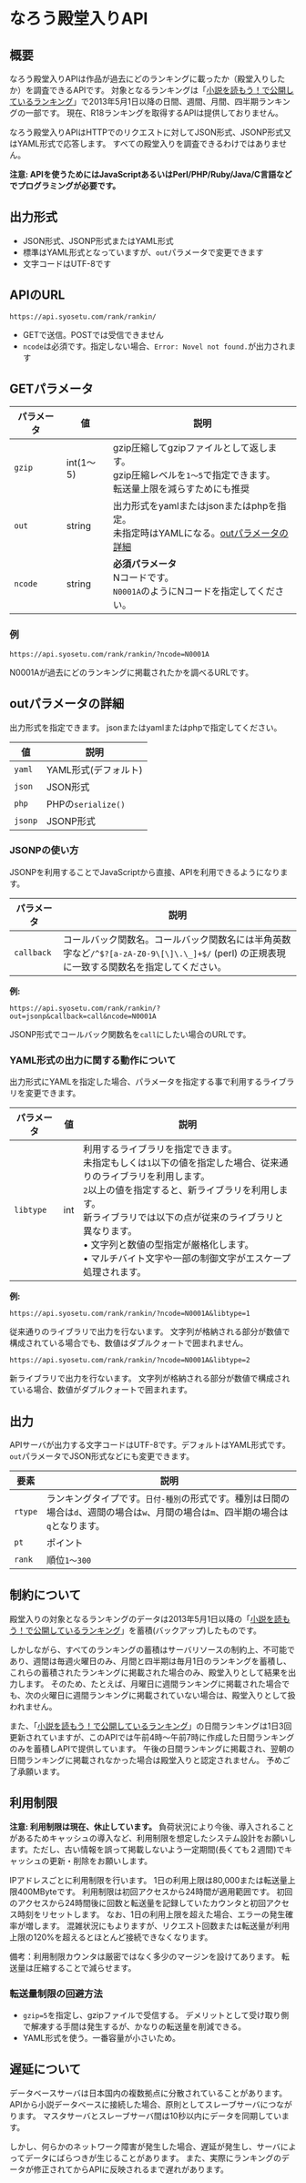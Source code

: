 # なろう殿堂入りAPI

## 概要

なろう殿堂入りAPIは作品が過去にどのランキングに載ったか（殿堂入りしたか）を調査できるAPIです。
対象となるランキングは「[小説を読もう！で公開しているランキング](https://yomou.syosetu.com/rank/top/)」で2013年5月1日以降の日間、週間、月間、四半期ランキングの一部です。
現在、R18ランキングを取得するAPIは提供しておりません。

なろう殿堂入りAPIはHTTPでのリクエストに対してJSON形式、JSONP形式又はYAML形式で応答します。
すべての殿堂入りを調査できるわけではありません。

**注意: APIを使うためにはJavaScriptあるいはPerl/PHP/Ruby/Java/C言語などでプログラミングが必要です。**

## 出力形式

- JSON形式、JSONP形式またはYAML形式
- 標準はYAML形式となっていますが、`out`パラメータで変更できます
- 文字コードはUTF-8です

## APIのURL

```
https://api.syosetu.com/rank/rankin/
```

- GETで送信。POSTでは受信できません
- `ncode`は必須です。指定しない場合、`Error: Novel not found.`が出力されます

## GETパラメータ

| パラメータ | 値 | 説明 |
|------------|----|----- |
| `gzip` | int(1～5) | gzip圧縮してgzipファイルとして返します。<br>gzip圧縮レベルを`1～5`で指定できます。<br>転送量上限を減らすためにも推奨 |
| `out` | string | 出力形式をyamlまたはjsonまたはphpを指定。<br>未指定時はYAMLになる。[outパラメータの詳細](#outパラメータの詳細) |
| `ncode` | string | **必須パラメータ**<br>Nコードです。<br>`N0001A`のようにNコードを指定してください。 |

### 例

```
https://api.syosetu.com/rank/rankin/?ncode=N0001A
```
N0001Aが過去にどのランキングに掲載されたかを調べるURLです。

## outパラメータの詳細

出力形式を指定できます。
jsonまたはyamlまたはphpで指定してください。

| 値 | 説明 |
|----|------|
| `yaml` | YAML形式(デフォルト) |
| `json` | JSON形式 |
| `php` | PHPの`serialize()` |
| `jsonp` | JSONP形式 |

### JSONPの使い方

JSONPを利用することでJavaScriptから直接、APIを利用できるようになります。

| パラメータ | 説明 |
|-----------|------|
| `callback` | コールバック関数名。コールバック関数名には半角英数字など`/^$?[a-zA-Z0-9\[\]\.\_]+$/` (perl) の正規表現に一致する関数名を指定してください。 |

**例:**
```
https://api.syosetu.com/rank/rankin/?out=jsonp&callback=call&ncode=N0001A
```
JSONP形式でコールバック関数名を`call`にしたい場合のURLです。

### YAML形式の出力に関する動作について

出力形式にYAMLを指定した場合、パラメータを指定する事で利用するライブラリを変更できます。

| パラメータ | 値 | 説明 |
|------------|----|----- |
| `libtype` | int | 利用するライブラリを指定できます。<br>未指定もしくは`1`以下の値を指定した場合、従来通りのライブラリを利用します。<br>`2`以上の値を指定すると、新ライブラリを利用します。<br>新ライブラリでは以下の点が従来のライブラリと異なります。<br>• 文字列と数値の型指定が厳格化します。<br>• マルチバイト文字や一部の制御文字がエスケープ処理されます。 |

**例:**
```
https://api.syosetu.com/rank/rankin/?ncode=N0001A&libtype=1
```
従来通りのライブラリで出力を行ないます。
文字列が格納される部分が数値で構成されている場合でも、数値はダブルクォートで囲まれません。

```
https://api.syosetu.com/rank/rankin/?ncode=N0001A&libtype=2
```
新ライブラリで出力を行ないます。
文字列が格納される部分が数値で構成されている場合、数値がダブルクォートで囲まれます。

## 出力

APIサーバが出力する文字コードはUTF-8です。デフォルトはYAML形式です。
`out`パラメータでJSON形式などにも変更できます。

| 要素 | 説明 |
|------|------|
| `rtype` | ランキングタイプです。`日付-種別`の形式です。種別は日間の場合は`d`、週間の場合は`w`、月間の場合は`m`、四半期の場合は`q`となります。 |
| `pt` | ポイント |
| `rank` | 順位`1～300` |

## 制約について

殿堂入りの対象となるランキングのデータは2013年5月1日以降の「[小説を読もう！で公開しているランキング](https://yomou.syosetu.com/rank/top/)」を蓄積(バックアップ)したものです。

しかしながら、すべてのランキングの蓄積はサーバリソースの制約上、不可能であり、週間は毎週火曜日のみ、月間と四半期は毎月1日のランキングを蓄積し、これらの蓄積されたランキングに掲載された場合のみ、殿堂入りとして結果を出力します。
そのため、たとえば、月曜日に週間ランキングに掲載された場合でも、次の火曜日に週間ランキングに掲載されていない場合は、殿堂入りとして扱われません。

また、「[小説を読もう！で公開しているランキング](https://yomou.syosetu.com/rank/top/)」の日間ランキングは1日3回更新されていますが、このAPIでは午前4時～午前7時に作成した日間ランキングのみを蓄積しAPIで提供しています。
午後の日間ランキングに掲載され、翌朝の日間ランキングに掲載されなかった場合は殿堂入りと認定されません。
予めご了承願います。

## 利用制限

**注意: 利用制限は現在、休止しています。**
負荷状況により今後、導入されることがあるためキャッシュの導入など、利用制限を想定したシステム設計をお願いします。ただし、古い情報を誤って掲載しないよう一定期間(長くても２週間)でキャッシュの更新・削除をお願いします。

IPアドレスごとに利用制限を行います。
1日の利用上限は80,000または転送量上限400MByteです。
利用制限は初回アクセスから24時間が適用範囲です。
初回のアクセスから24時間後に回数と転送量を記録していたカウンタと初回アクセス時刻をリセットします。
なお、1日の利用上限を超えた場合、エラーの発生確率が増します。
混雑状況にもよりますが、リクエスト回数または転送量が利用上限の120%を超えるとほとんど接続できなくなります。

備考：利用制限カウンタは厳密ではなく多少のマージンを設けてあります。
転送量は圧縮することで減らせます。

### 転送量制限の回避方法

- `gzip=5`を指定し、gzipファイルで受信する。
  デメリットとして受け取り側で解凍する手間は発生するが、かなりの転送量を削減できる。
- YAML形式を使う。一番容量が小さいため。

## 遅延について

データベースサーバは日本国内の複数拠点に分散されていることがあります。
APIから小説データベースに接続した場合、原則としてスレーブサーバにつながります。
マスタサーバとスレーブサーバ間は10秒以内にデータを同期しています。

しかし、何らかのネットワーク障害が発生した場合、遅延が発生し、サーバによってデータにばらつきが生じることがあります。
また、実際にランキングのデータが修正されてからAPIに反映されるまで遅れがあります。